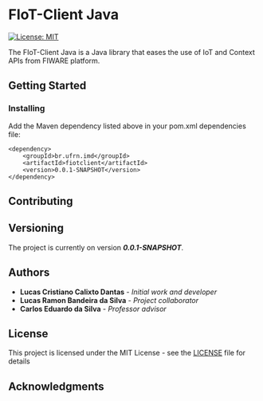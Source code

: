 # FIoT-Client Java

[![License: MIT](https://img.shields.io/badge/License-MIT-blue.svg)](https://opensource.org/licenses/MIT)

The FIoT-Client Java is a Java library that eases the use of IoT and Context APIs from FIWARE platform.

## Getting Started

<!--These instructions will get you a copy of the project up and running on your local machine for development and testing purposes. See deployment for notes on how to deploy the project on a live system. -->

<!-- ### Prerequisites -->

<!--
What things you need to install the software and how to install them

```
Give examples
```
 -->

### Installing

Add the Maven dependency listed above in your pom.xml dependencies file:

```
<dependency>
    <groupId>br.ufrn.imd</groupId>
	<artifactId>fiotclient</artifactId>
	<version>0.0.1-SNAPSHOT</version>
</dependency>
```

<!--
A step by step series of examples that tell you have to get a development env running

Say what the step will be

```
Give the example
```

And repeat

```
until finished
```

End with an example of getting some data out of the system or using it for a little demo
-->

<!-- ## Running the tests -->

<!--
Explain how to run the automated tests for this system

### Break down into end to end tests

Explain what these tests test and why

```
Give an example
```

### And coding style tests

Explain what these tests test and why

```
Give an example
```
-->

<!-- ## Deployment -->

<!--
Add additional notes about how to deploy this on a live system

## Built With

* [Dropwizard](http://www.dropwizard.io/1.0.2/docs/) - The web framework used
* [Maven](https://maven.apache.org/) - Dependency Management
* [ROME](https://rometools.github.io/rome/) - Used to generate RSS Feeds
-->

## Contributing

<!--
Please read [CONTRIBUTING.md](https://gist.github.com/PurpleBooth/b24679402957c63ec426) for details on our code of conduct, and the process for submitting pull requests to us.
-->

## Versioning

<!--
We use [SemVer](http://semver.org/) for versioning. For the versions available, see the [tags on this repository](https://github.com/your/project/tags). 
-->
The project is currently on version _**0.0.1-SNAPSHOT**_.


## Authors

* **Lucas Cristiano Calixto Dantas** - *Initial work and developer*
* **Lucas Ramon Bandeira da Silva** - *Project collaborator*
* **Carlos Eduardo da Silva** - *Professor advisor*

<!--
See also the list of [contributors](https://github.com/your/project/contributors) who participated in this project.
-->

## License

This project is licensed under the MIT License - see the [LICENSE](LICENSE) file for details

## Acknowledgments

<!--
* Hat tip to anyone who's code was used
* Inspiration
* etc
-->